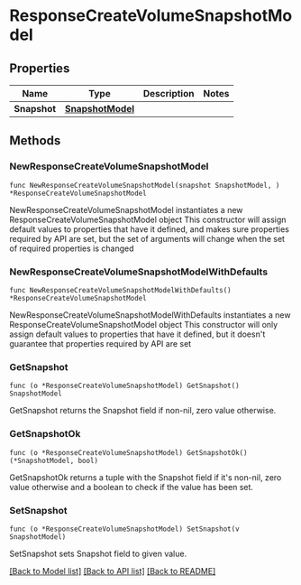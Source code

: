 # ResponseCreateVolumeSnapshotModel

## Properties

Name | Type | Description | Notes
------------ | ------------- | ------------- | -------------
**Snapshot** | [**SnapshotModel**](SnapshotModel.md) |  | 

## Methods

### NewResponseCreateVolumeSnapshotModel

`func NewResponseCreateVolumeSnapshotModel(snapshot SnapshotModel, ) *ResponseCreateVolumeSnapshotModel`

NewResponseCreateVolumeSnapshotModel instantiates a new ResponseCreateVolumeSnapshotModel object
This constructor will assign default values to properties that have it defined,
and makes sure properties required by API are set, but the set of arguments
will change when the set of required properties is changed

### NewResponseCreateVolumeSnapshotModelWithDefaults

`func NewResponseCreateVolumeSnapshotModelWithDefaults() *ResponseCreateVolumeSnapshotModel`

NewResponseCreateVolumeSnapshotModelWithDefaults instantiates a new ResponseCreateVolumeSnapshotModel object
This constructor will only assign default values to properties that have it defined,
but it doesn't guarantee that properties required by API are set

### GetSnapshot

`func (o *ResponseCreateVolumeSnapshotModel) GetSnapshot() SnapshotModel`

GetSnapshot returns the Snapshot field if non-nil, zero value otherwise.

### GetSnapshotOk

`func (o *ResponseCreateVolumeSnapshotModel) GetSnapshotOk() (*SnapshotModel, bool)`

GetSnapshotOk returns a tuple with the Snapshot field if it's non-nil, zero value otherwise
and a boolean to check if the value has been set.

### SetSnapshot

`func (o *ResponseCreateVolumeSnapshotModel) SetSnapshot(v SnapshotModel)`

SetSnapshot sets Snapshot field to given value.



[[Back to Model list]](../README.md#documentation-for-models) [[Back to API list]](../README.md#documentation-for-api-endpoints) [[Back to README]](../README.md)


